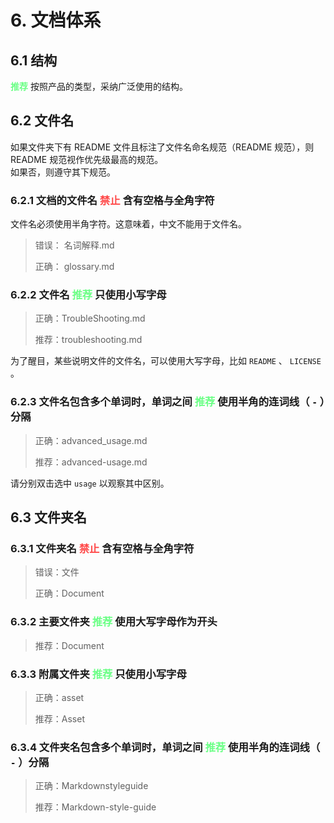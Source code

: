 # 6. 文档体系

## 6.1 结构

**<t style="color:#6aff85">推荐</t>** 按照产品的类型，采纳广泛使用的结构。

## 6.2 文件名

如果文件夹下有 README 文件且标注了文件名命名规范（README 规范），则 README 规范视作优先级最高的规范。  
如果否，则遵守其下规范。

### 6.2.1 文档的文件名 <t style="color:#ff4848">禁止</t> 含有空格与全角字符

文件名必须使用半角字符。这意味着，中文不能用于文件名。

> 错误： 名词解释.md
>
> 正确： glossary.md

### 6.2.2 文件名 <t style="color:#6aff85">推荐</t> 只使用小写字母

> 正确：TroubleShooting.md
>
> 推荐：troubleshooting.md

为了醒目，某些说明文件的文件名，可以使用大写字母，比如 `README` 、 `LICENSE` 。

### 6.2.3 文件名包含多个单词时，单词之间 <t style="color:#6aff85">推荐</t> 使用半角的连词线（ `-` ）分隔

> 正确：advanced_usage.md
>
> 推荐：advanced-usage.md

请分别双击选中 `usage` 以观察其中区别。

## 6.3 文件夹名

### 6.3.1 文件夹名 <t style="color:#ff4848">禁止</t> 含有空格与全角字符

> 错误：文件
>
> 正确：Document

### 6.3.2 主要文件夹 <t style="color:#6aff85">推荐</t> 使用大写字母作为开头

> 推荐：Document

### 6.3.3 附属文件夹 <t style="color:#6aff85">推荐</t> 只使用小写字母

> 正确：asset
>
> 推荐：Asset

### 6.3.4 文件夹名包含多个单词时，单词之间 <t style="color:#6aff85">推荐</t> 使用半角的连词线（ `-` ）分隔

> 正确：Markdownstyleguide
>
> 推荐：Markdown-style-guide
